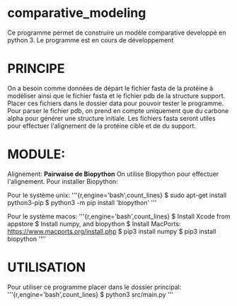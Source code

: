 # comparative_modeling
 Ce programme permet de construire un modèle comparative developpé en python 3.
Le programme est en cours de développement

# PRINCIPE
On a besoin comme données de départ le fichier fasta de la protéine à modéliser ainsi
que le fichier fasta et le fichier pdb de la structure support.
Placer ces fichiers dans le dossier data pour pouvoir tester le programme.
Pour parser le fichier pdb, on prend en compte uniquement que du carbone alpha 
pour générer une structure initiale.
Les fichiers fasta seront utiles pour effectuer l'alignement de la protéine cible et de du support.


# MODULE:
Alignement: __Pairwaise de Biopython__
On utilise Biopython pour effectuer l'alignement. Pour installer Biopython:

Pour le système unix:
'''{r,engine='bash',count_lines}
$ sudo apt-get install python3-pip
$ python3 -m pip install 'biopython'
'''

Pour le système macos:
'''{r,engine='bash',count_lines}
  $ Install Xcode from appstore 
 $ Install numpy, and biopython
$ Install MacPorts: https://www.macports.org/install.php
$ pip3 install numpy
$ pip3 install biopython
''''

# UTILISATION
Pour utiliser ce programme placer dans le dossier principal:
'''{r,engine='bash',count_lines}
$ python3 src/main.py
'''
